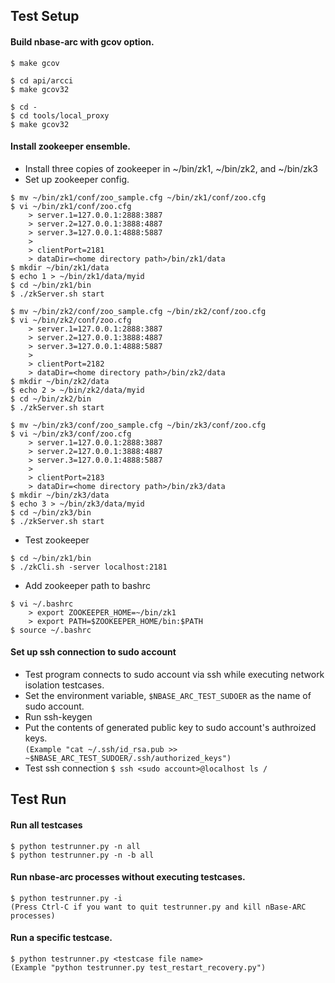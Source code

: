 ## Test Setup

#### Build nbase-arc with gcov option.
```
$ make gcov

$ cd api/arcci
$ make gcov32

$ cd -
$ cd tools/local_proxy
$ make gcov32
```

#### Install zookeeper ensemble.
* Install three copies of zookeeper in ~/bin/zk1, ~/bin/zk2, and ~/bin/zk3
* Set up zookeeper config.
```
$ mv ~/bin/zk1/conf/zoo_sample.cfg ~/bin/zk1/conf/zoo.cfg
$ vi ~/bin/zk1/conf/zoo.cfg
    > server.1=127.0.0.1:2888:3887  
    > server.2=127.0.0.1:3888:4887  
    > server.3=127.0.0.1:4888:5887  
    >    
    > clientPort=2181  
    > dataDir=<home directory path>/bin/zk1/data
$ mkdir ~/bin/zk1/data
$ echo 1 > ~/bin/zk1/data/myid
$ cd ~/bin/zk1/bin
$ ./zkServer.sh start
```
```
$ mv ~/bin/zk2/conf/zoo_sample.cfg ~/bin/zk2/conf/zoo.cfg
$ vi ~/bin/zk2/conf/zoo.cfg
    > server.1=127.0.0.1:2888:3887  
    > server.2=127.0.0.1:3888:4887  
    > server.3=127.0.0.1:4888:5887  
    >    
    > clientPort=2182  
    > dataDir=<home directory path>/bin/zk2/data
$ mkdir ~/bin/zk2/data
$ echo 2 > ~/bin/zk2/data/myid
$ cd ~/bin/zk2/bin
$ ./zkServer.sh start
```
```
$ mv ~/bin/zk3/conf/zoo_sample.cfg ~/bin/zk3/conf/zoo.cfg
$ vi ~/bin/zk3/conf/zoo.cfg
    > server.1=127.0.0.1:2888:3887  
    > server.2=127.0.0.1:3888:4887  
    > server.3=127.0.0.1:4888:5887  
    >    
    > clientPort=2183
    > dataDir=<home directory path>/bin/zk3/data
$ mkdir ~/bin/zk3/data
$ echo 3 > ~/bin/zk3/data/myid
$ cd ~/bin/zk3/bin
$ ./zkServer.sh start
```
* Test zookeeper
```
$ cd ~/bin/zk1/bin
$ ./zkCli.sh -server localhost:2181
```
* Add zookeeper path to bashrc
```
$ vi ~/.bashrc
    > export ZOOKEEPER_HOME=~/bin/zk1
    > export PATH=$ZOOKEEPER_HOME/bin:$PATH
$ source ~/.bashrc
```

#### Set up ssh connection to sudo account
* Test program connects to sudo account via ssh while executing network isolation testcases.
* Set the environment variable, `$NBASE_ARC_TEST_SUDOER` as the name of sudo account.
* Run ssh-keygen
* Put the contents of generated public key to sudo account's authroized keys.  
  `(Example "cat ~/.ssh/id_rsa.pub >> ~$NBASE_ARC_TEST_SUDOER/.ssh/authorized_keys")`
* Test ssh connection
  `$ ssh <sudo account>@localhost ls /`


## Test Run
#### Run all testcases
```
$ python testrunner.py -n all
$ python testrunner.py -n -b all
```

#### Run nbase-arc processes without executing testcases.
```
$ python testrunner.py -i
(Press Ctrl-C if you want to quit testrunner.py and kill nBase-ARC processes)
```
  
#### Run a specific testcase.
```
$ python testrunner.py <testcase file name>
(Example "python testrunner.py test_restart_recovery.py")
```
